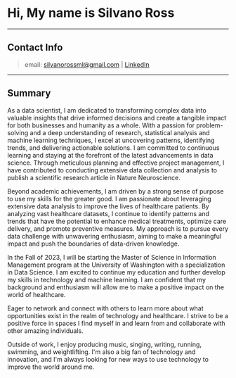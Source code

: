 # Hi, My name is Silvano Ross
---
## Contact Info
> email: silvanorossml@gmail.com | [LinkedIn](https://www.linkedin.com/in/silvano-ross-b6a15a93/) 
---
## Summary

As a data scientist, I am dedicated to transforming complex data into valuable insights that drive informed decisions and create a tangible impact for both businesses and humanity as a whole. With a passion for problem-solving and a deep understanding of research, statistical analysis and machine learning techniques, I excel at uncovering patterns, identifying trends, and delivering actionable solutions. I am committed to continuous learning and staying at the forefront of the latest advancements in data science. Through meticulous planning and effective project management, I have contributed to conducting extensive data collection and analysis to publish a scientific research article in Nature Neuroscience. 

Beyond academic achievements, I am driven by a strong sense of purpose to use my skills for the greater good. I am passionate about leveraging extensive data analysis to improve the lives of healthcare patients. By analyzing vast healthcare datasets, I continue to identify patterns and trends that have the potential to enhance medical treatments, optimize care delivery, and promote preventive measures. My approach is to pursue every data challenge with unwavering enthusiasm, aiming to make a meaningful impact and push the boundaries of data-driven knowledge.

In the Fall of 2023, I will be starting the Master of Science in Information Management program at the University of Washington with a specialization in Data Science. I am excited to continue my education and further develop my skills in technology and machine learning. I am confident that my background and enthusiasm will allow me to make a positive impact on the world of healthcare.

Eager to network and connect with others to learn more about what opportunities exist in the realm of technology and healthcare. I strive to be a positive force in spaces I find myself in and learn from and collaborate with other amazing individuals. 

Outside of work, I enjoy producing music, singing, writing, running, swimming, and weightlifting. I'm also a big fan of technology and innovation, and I'm always looking for new ways to use technology to improve the world around me.
